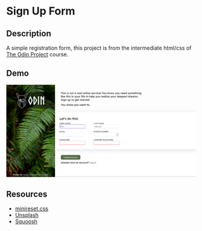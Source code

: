 # Sign Up Form

## Description
A simple registration form, this project is from the intermediate html/css of [The Odin Project](https://www.theodinproject.com) course.

## Demo
<p align="center">
  <img alt="Demo image 0" src="demo/demo-0.png">
</p>

## Resources
- [minireset.css](https://github.com/jgthms/minireset.css)
- [Unsplash](https://unsplash.com/)
- [Squoosh](https://squoosh.app/)
